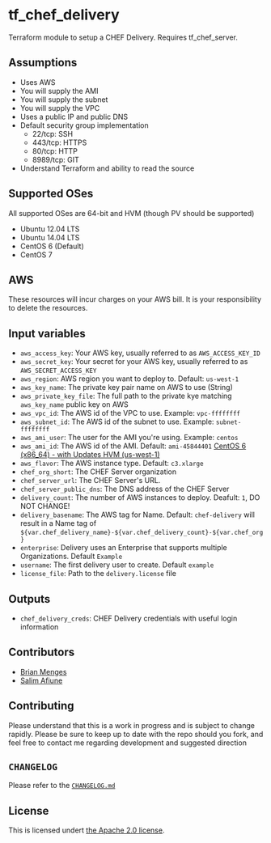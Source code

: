 # tf_chef_delivery
Terraform module to setup a CHEF Delivery. Requires tf_chef_server.

## Assumptions

* Uses AWS
* You will supply the AMI
* You will supply the subnet
* You will supply the VPC
* Uses a public IP and public DNS
* Default security group implementation
  * 22/tcp: SSH
  * 443/tcp: HTTPS
  * 80/tcp: HTTP
  * 8989/tcp: GIT
* Understand Terraform and ability to read the source

## Supported OSes
All supported OSes are 64-bit and HVM (though PV should be supported)

* Ubuntu 12.04 LTS
* Ubuntu 14.04 LTS
* CentOS 6 (Default)
* CentOS 7

## AWS

These resources will incur charges on your AWS bill. It is your responsibility to delete the resources.

## Input variables

* `aws_access_key`: Your AWS key, usually referred to as `AWS_ACCESS_KEY_ID`
* `aws_secret_key`: Your secret for your AWS key, usually referred to as `AWS_SECRET_ACCESS_KEY`
* `aws_region`: AWS region you want to deploy to. Default: `us-west-1`
* `aws_key_name`: The private key pair name on AWS to use (String)
* `aws_private_key_file`: The full path to the private kye matching `aws_key_name` public key on AWS
* `aws_vpc_id`: The AWS id of the VPC to use. Example: `vpc-ffffffff`
* `aws_subnet_id`: The AWS id of the subnet to use. Example: `subnet-ffffffff`
* `aws_ami_user`: The user for the AMI you're using. Example: `centos`
* `aws_ami_id`: The AWS id of the AMI. Default: `ami-45844401` [CentOS 6 (x86_64) - with Updates HVM (us-west-1)](https://aws.amazon.com/marketplace/pp/B00NQAYLWO)
* `aws_flavor`: The AWS instance type. Default: `c3.xlarge`
* `chef_org_short`: The CHEF Server organization
* `chef_server_url`: The CHEF Server's URL.
* `chef_server_public_dns`: The DNS address of the CHEF Server
* `delivery_count`: The number of AWS instances to deploy. Deafult: `1`, DO NOT CHANGE!
* `delivery_basename`: The AWS tag for Name. Default: `chef-delivery` will result in a Name tag of `${var.chef_delivery_name}-${var.chef_delivery_count}-${var.chef_org}`
* `enterprise`: Delivery uses an Enterprise that supports multiple Organizations. Default `Example`
* `username`: The first delivery user to create. Default `example`
* `license_file`: Path to the `delivery.license` file

## Outputs

* `chef_delivery_creds`: CHEF Delivery credentials with useful login information

## Contributors

* [Brian Menges](https://github.com/mengesb)
* [Salim Afiune](https://github.com/afiune)

## Contributing

Please understand that this is a work in progress and is subject to change rapidly. Please be sure to keep up to date with the repo should you fork, and feel free to contact me regarding development and suggested direction

## `CHANGELOG`

Please refer to the [`CHANGELOG.md`](CHANGELOG.md)

## License

This is licensed undert [the Apache 2.0 license](https://www.apache.org/licenses/LICENSE-2.0).
